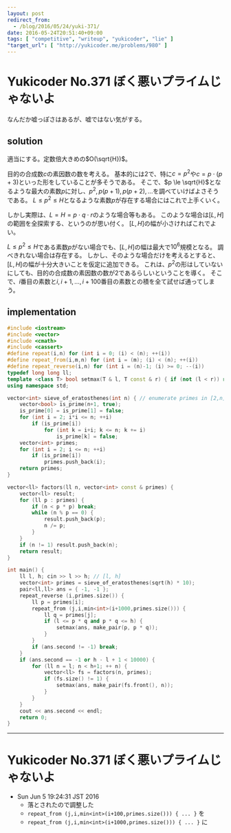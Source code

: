 ```yaml
---
layout: post
redirect_from:
  - /blog/2016/05/24/yuki-371/
date: 2016-05-24T20:51:40+09:00
tags: [ "competitive", "writeup", "yukicoder", "lie" ]
"target_url": [ "http://yukicoder.me/problems/980" ]
---
```


# Yukicoder No.371 ぼく悪いプライムじゃないよ

なんだか嘘っぽさはあるが、嘘ではない気がする。

## solution

適当にする。定数倍大きめの$O(\sqrt{H})$。

目的の合成数$c$の素因数の数を考える。
基本的には$2$で、特に$c = p^2$や$c = p \cdot (p + 3)$といった形をしていることが多そうである。
そこで、$p \le \sqrt{H}$となるような最大の素数$p$に対し、$p^2, p (p + 1), p (p + 2), \dots$を調べていけばよさそうである。
$L \le p^2 \le H$となるような素数$p$が存在する場合にはこれで上手くいく。

しかし実際は、$L = H = p \cdot q \cdot r$のような場合等もある。
このような場合は$[L,H]$の範囲を全探索する、というのが思い付く。
$[L,H]$の幅が小さければこれでよい。

$L \le p^2 \le H$である素数$p$がない場合でも、$[L,H]$の幅は最大で$10^6$規模となる。
調べきれない場合は存在する。
しかし、そのような場合だけを考えるとすると、$[L,H]$の幅が十分大きいことを仮定に追加できる。
これは、$p^2$の形はしていないにしても、目的の合成数の素因数の数が$2$であるらしいということを導く。
そこで、$i$番目の素数と$i,i+1,\dots,i+100$番目の素数との積を全て試せば通ってしまう。

## implementation

``` c++
#include <iostream>
#include <vector>
#include <cmath>
#include <cassert>
#define repeat(i,n) for (int i = 0; (i) < (n); ++(i))
#define repeat_from(i,m,n) for (int i = (m); (i) < (n); ++(i))
#define repeat_reverse(i,n) for (int i = (n)-1; (i) >= 0; --(i))
typedef long long ll;
template <class T> bool setmax(T & l, T const & r) { if (not (l < r)) return false; l = r; return true; }
using namespace std;

vector<int> sieve_of_eratosthenes(int n) { // enumerate primes in [2,n] with O(n log log n)
    vector<bool> is_prime(n+1, true);
    is_prime[0] = is_prime[1] = false;
    for (int i = 2; i*i <= n; ++i)
        if (is_prime[i])
            for (int k = i+i; k <= n; k += i)
                is_prime[k] = false;
    vector<int> primes;
    for (int i = 2; i <= n; ++i)
        if (is_prime[i])
            primes.push_back(i);
    return primes;
}

vector<ll> factors(ll n, vector<int> const & primes) {
    vector<ll> result;
    for (ll p : primes) {
        if (n < p * p) break;
        while (n % p == 0) {
            result.push_back(p);
            n /= p;
        }
    }
    if (n != 1) result.push_back(n);
    return result;
}

int main() {
    ll l, h; cin >> l >> h; // [l, h]
    vector<int> primes = sieve_of_eratosthenes(sqrt(h) * 10);
    pair<ll,ll> ans = { -1, -1 };
    repeat_reverse (i,primes.size()) {
        ll p = primes[i];
        repeat_from (j,i,min<int>(i+1000,primes.size())) {
            ll q = primes[j];
            if (l <= p * q and p * q <= h) {
                setmax(ans, make_pair(p, p * q));
            }
        }
        if (ans.second != -1) break;
    }
    if (ans.second == -1 or h - l + 1 < 10000) {
        for (ll n = l; n < h+1; ++ n) {
            vector<ll> fs = factors(n, primes);
            if (fs.size() != 1) {
                setmax(ans, make_pair(fs.front(), n));
            }
        }
    }
    cout << ans.second << endl;
    return 0;
}
```

---

# Yukicoder No.371 ぼく悪いプライムじゃないよ

-   Sun Jun  5 19:24:31 JST 2016
    -   落とされたので調整した
    -   `repeat_from (j,i,min<int>(i+100,primes.size())) { ... }` を
    -   `repeat_from (j,i,min<int>(i+1000,primes.size())) { ... }` に
